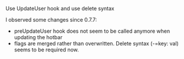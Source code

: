 Use UpdateUser hook and use delete syntax

I observed some changes since 0.7.7:
- preUpdateUser hook does not seem to be called anymore when updating the hotbar
- flags are merged rather than overwritten. Delete syntax (-=key: val)
  seems to be required now.
